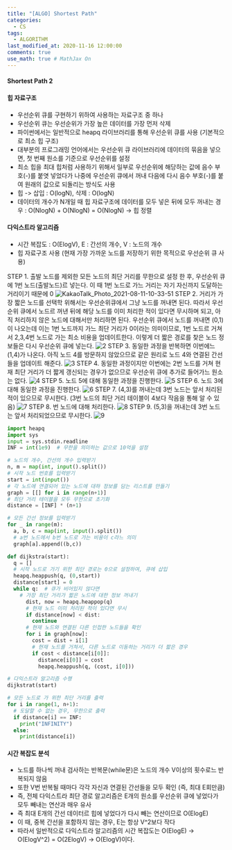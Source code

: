 ```yaml
---
title: "[ALGO] Shortest Path"
categories: 
  - CS
tags:
  - ALGORITHM
last_modified_at: 2020-11-16 12:00:00
comments: true
use_math: true # MathJax On
---
```


#### Shortest Path 2

#### 힙 자료구조
- 우선순위 큐를 구현하기 위하여 사용하는 자료구조 중 하나
- 우선순위 큐는 우선순위가 가장 높은 데이터를 가장 먼저 삭제
- 파이썬에서는 일반적으로 heapq 라이브러리를 통해 우선순위 큐를 사용 (기본적으로 최소 힙 구조)
- 대부분의 프로그래밍 언어에서는 우선순위 큐 라이브러리에 데이터의 묶음을 넣으면, 첫 번째 원소를 기준으로 우선순위를 설정
- 최소 힙을 최대 힙처럼 사용하기 위해서 일부로 우선순위에 해당하는 값에 음수 부호(-)를 붙엿 넣었다가 나중에 우선순위 큐에서 꺼내 다음에 다시 음수 부호(-)를 붙여 원래의 값으로 되돌리는 방식도 사용
- 힙 -> 삽입 : O(logN), 삭제 : O(logN)
- 데이터의 개수가 N개일 때 힙 자료구조에 데이터를 모두 넣은 뒤에 모두 꺼내는 경우 : O(NlogN) + O(NlogN) = O(NlogN) -> 힙 정렬

#### 다익스트라 알고리즘
- 시간 복잡도 : O(ElogV), E : 간선의 개수, V : 노드의 개수
- 힙 자료구조 사용 (현재 가장 가까운 노드를 저장하기 위한 목적으로 우선순위 큐 사용)

STEP 1. 출발 노드를 제외한 모든 노드의 최단 거리를 무한으로 설정 한 후, 우선순위 큐에 1번 노드(출발노드)르 넣는다. 이 때 1번 노드로 가느 거리는 자기 자신까지 도달하는 거리이기 때문에 0
![KakaoTalk_Photo_2021-08-11-10-33-51](https://user-images.githubusercontent.com/62474292/128956426-f406284c-9587-4a34-82f5-a6916b4cc4b7.png)
STEP 2. 거리가 가장 짧은 노드를 선택학 위해서는 우선순위큐에서 그냥 노드를 꺼내면 된다. 따라서 우선순위 큐에서 노드르 꺼낸 뒤에 해당 노드를 이미 처리한 적이 있다면 무시하며 되고, 아직 처리하지 않은 노드에 대해서만 처리하면 된다. 우선순위 큐에서 노드를 꺼내면 (0,1)이 나오는데 이는 1번 노드까지 가느 최단 거리가 0이라는 의미이므로, 1번 노드르 거쳐서 2,3,4번 노드로 가는 최소 비용을 업데이트한다. 이렇게 더 짧은 경로를 찾은 노드 정보들은 다시 우선순위 큐에 넣는다.
![2](https://user-images.githubusercontent.com/62474292/128956432-dc7a6498-4d05-4404-b52c-c1149ca81c94.png)
STEP 3. 동일한 과정을 반복하면 이번에느 (1,4)가 나온다. 아직 노드 4를 방문하지 않았으므로 같은 원리로 노드 4와 연결된 간선들을 업데이트 해준다.
![3](https://user-images.githubusercontent.com/62474292/128956436-fc7f970c-0faa-402d-8333-25c39f58bd84.png)
STEP 4. 동일한 과정이지만 이번에는 2번 노드를 거쳐 현재 최단 거리가 더 짧게 갱신되는 경우가 없으므로 우선순위 큐에 추가로 들어가느 원소는 없다.
![4](https://user-images.githubusercontent.com/62474292/128956438-0684f043-f426-42cc-977d-103c3b22ea27.png)
STEP 5. 노드 5에 대해 동일한 과정을 진행한다.
![5](https://user-images.githubusercontent.com/62474292/128956441-95709b76-0a1c-4997-aa11-6506e6a8c6d1.png)
STEP 6. 노드 3에 대해 동일한 과정을 진행한다.
![6](https://user-images.githubusercontent.com/62474292/128956447-4d0b89b4-da7a-4efb-a953-6ed6c7274fa5.png)
STEP 7. (4,3)를 꺼내는데 3번 노드는 앞서 처리된 적이 있으므로 무시한다. (3번 노드의 최단 거리 테이블이 4보다 작음을 통해 알 수 있음)
![7](https://user-images.githubusercontent.com/62474292/128956450-2542be30-2dd5-4595-9e9a-5f10dcc4536e.png)
STEP 8. 번 노드에 대해 처리한다.
![8](https://user-images.githubusercontent.com/62474292/128956452-f1d717b5-d453-418d-a99e-7d003075c911.png)
STEP 9. (5,3)을 꺼내는데 3번 노드는 앞서 처리되었으므로 무시한다.
![9](https://user-images.githubusercontent.com/62474292/128956455-871a9cc6-86d2-47eb-a632-9f72f5946993.png)

```py
import heapq
import sys
input = sys.stdin.readline
INF = int(1e9)  # 무한을 의미하는 값으로 10억을 설정

# 노드의 개수, 간선의 개수 입력받기
n, m = map(int, input().split())
# 시작 노드 번호를 입력받기
start = int(input())
# 각 노드에 연결되어 있는 노드에 대하 정보를 담는 리스트를 만들기
graph = [[] for i in range(n+1)]
# 최단 거리 테이블을 모두 무한으로 초기화
distance = [INF] * (n+1)

# 모든 간선 정보를 입력받기
for _ in range(m):
  a, b, c = map(int, input().split())
  # a번 노드에서 b번 노드로 가는 비용이 c라느 의미
  graph[a].append((b,c))

def dijkstra(start):
  q = []
  # 시작 노드로 가기 위한 최단 경로는 0으로 설정하여, 큐에 삽입
  heapq.heappush(q, (0,start))
  distance[start] = 0
  while q:  # 큐가 비어있지 않다면
    # 가장 최단 거리가 짧은 노드에 대한 정보 꺼내기
      dist, now = heapq.heappop(q)
      # 현재 노드 이미 처리된 적이 있다면 무시
      if distance[now] < dist:
        continue
      # 현재 노드와 연결된 다른 인접한 노드들을 확인
      for i in graph[now]:
        cost = dist + i[1]
        # 현재 노드를 거쳐서, 다른 노드로 이동하는 거리가 더 짧은 경우
        if cost < distance[i[0]]:
          distance[i[0]] = cost
          heapq.heappush(q, (cost, i[0]))

# 다익스트라 알고리즘 수행
dijkstrat(start)

# 모든 노드로 가 위한 최단 거리를 출력
for i in range(1, n+1):
  # 도달할 수 없는 경우, 무한으로 출력
  if distance[i] == INF:
    print("INFINITY")
  else:
    print(distance[i]) 
```

#### 시간 복잡도 분석
- 노드를 하나씩 꺼내 검사하는 반복문(while문)은 노드의 개수 V이상의 횟수로느 반복되지 않음
- 또한 V번 반복될 때마다 각각 자신과 연결된 간선들을 모두 확인 (즉, 최대 E회만큼)
- 즉, 전체 다익스트라 최단 경로 알고리즘은 E개의 원소를 우선순위 큐에 넣었다가 모두 빼내는 연산과 매우 유사
- 즉 최대 E개의 간선 데이터르 힙에 넣었다가 다시 빼는 연산이므로 O(ElogE)
- 이 때, 중복 간선을 포함하지 않는 경우, E는 항상 V^2보다 작다
- 따라서 일반적으로 다익스트라 알고리즘의 시간 복잡도는 O(ElogE) -> O(ElogV^2) = O(2ElogV) -> O(ElogV)이다.
